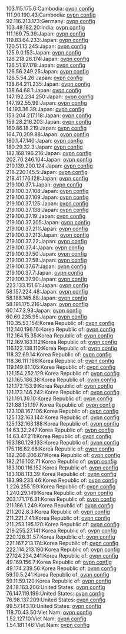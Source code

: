 103.115.175.6:Cambodia: [ovpn config](vpn/103_115_175_6.ovpn)  
111.90.190.43:Cambodia: [ovpn config](vpn/111_90_190_43.ovpn)  
92.116.213.173:Germany: [ovpn config](vpn/92_116_213_173.ovpn)  
103.48.182.20:India: [ovpn config](vpn/103_48_182_20.ovpn)  
111.169.75.39:Japan: [ovpn config](vpn/111_169_75_39.ovpn)  
119.83.64.233:Japan: [ovpn config](vpn/119_83_64_233.ovpn)  
120.51.15.245:Japan: [ovpn config](vpn/120_51_15_245.ovpn)  
125.9.0.153:Japan: [ovpn config](vpn/125_9_0_153.ovpn)  
126.218.26.174:Japan: [ovpn config](vpn/126_218_26_174.ovpn)  
126.51.97.178:Japan: [ovpn config](vpn/126_51_97_178.ovpn)  
126.56.249.25:Japan: [ovpn config](vpn/126_56_249_25.ovpn)  
126.5.54.26:Japan: [ovpn config](vpn/126_5_54_26.ovpn)  
138.64.211.235:Japan: [ovpn config](vpn/138_64_211_235.ovpn)  
138.64.68.1:Japan: [ovpn config](vpn/138_64_68_1.ovpn)  
147.192.234.250:Japan: [ovpn config](vpn/147_192_234_250.ovpn)  
147.192.55.99:Japan: [ovpn config](vpn/147_192_55_99.ovpn)  
14.193.36.39:Japan: [ovpn config](vpn/14_193_36_39.ovpn)  
153.204.217.118:Japan: [ovpn config](vpn/153_204_217_118.ovpn)  
159.28.216.203:Japan: [ovpn config](vpn/159_28_216_203.ovpn)  
160.86.18.219:Japan: [ovpn config](vpn/160_86_18_219.ovpn)  
164.70.209.88:Japan: [ovpn config](vpn/164_70_209_88.ovpn)  
180.1.47.140:Japan: [ovpn config](vpn/180_1_47_140.ovpn)  
180.29.32.3:Japan: [ovpn config](vpn/180_29_32_3.ovpn)  
182.168.196.216:Japan: [ovpn config](vpn/182_168_196_216.ovpn)  
202.70.246.104:Japan: [ovpn config](vpn/202_70_246_104.ovpn)  
210.139.200.124:Japan: [ovpn config](vpn/210_139_200_124.ovpn)  
218.220.145.5:Japan: [ovpn config](vpn/218_220_145_5.ovpn)  
218.41.176.128:Japan: [ovpn config](vpn/218_41_176_128.ovpn)  
219.100.37.1:Japan: [ovpn config](vpn/219_100_37_1.ovpn)  
219.100.37.108:Japan: [ovpn config](vpn/219_100_37_108.ovpn)  
219.100.37.109:Japan: [ovpn config](vpn/219_100_37_109.ovpn)  
219.100.37.125:Japan: [ovpn config](vpn/219_100_37_125.ovpn)  
219.100.37.138:Japan: [ovpn config](vpn/219_100_37_138.ovpn)  
219.100.37.19:Japan: [ovpn config](vpn/219_100_37_19.ovpn)  
219.100.37.205:Japan: [ovpn config](vpn/219_100_37_205.ovpn)  
219.100.37.211:Japan: [ovpn config](vpn/219_100_37_211.ovpn)  
219.100.37.213:Japan: [ovpn config](vpn/219_100_37_213.ovpn)  
219.100.37.22:Japan: [ovpn config](vpn/219_100_37_22.ovpn)  
219.100.37.4:Japan: [ovpn config](vpn/219_100_37_4.ovpn)  
219.100.37.50:Japan: [ovpn config](vpn/219_100_37_50.ovpn)  
219.100.37.58:Japan: [ovpn config](vpn/219_100_37_58.ovpn)  
219.100.37.67:Japan: [ovpn config](vpn/219_100_37_67.ovpn)  
219.100.37.7:Japan: [ovpn config](vpn/219_100_37_7.ovpn)  
219.100.37.90:Japan: [ovpn config](vpn/219_100_37_90.ovpn)  
223.133.151.61:Japan: [ovpn config](vpn/223_133_151_61.ovpn)  
58.157.224.48:Japan: [ovpn config](vpn/58_157_224_48.ovpn)  
58.188.145.88:Japan: [ovpn config](vpn/58_188_145_88.ovpn)  
58.191.175.216:Japan: [ovpn config](vpn/58_191_175_216.ovpn)  
60.147.3.93:Japan: [ovpn config](vpn/60_147_3_93.ovpn)  
60.60.235.95:Japan: [ovpn config](vpn/60_60_235_95.ovpn)  
110.35.53.154:Korea Republic of: [ovpn config](vpn/110_35_53_154.ovpn)  
112.140.196.16:Korea Republic of: [ovpn config](vpn/112_140_196_16.ovpn)  
112.164.15.35:Korea Republic of: [ovpn config](vpn/112_164_15_35.ovpn)  
112.169.163.112:Korea Republic of: [ovpn config](vpn/112_169_163_112.ovpn)  
116.122.138.110:Korea Republic of: [ovpn config](vpn/116_122_138_110.ovpn)  
118.32.69.14:Korea Republic of: [ovpn config](vpn/118_32_69_14.ovpn)  
118.36.111.168:Korea Republic of: [ovpn config](vpn/118_36_111_168.ovpn)  
119.149.81.105:Korea Republic of: [ovpn config](vpn/119_149_81_105.ovpn)  
121.154.252.129:Korea Republic of: [ovpn config](vpn/121_154_252_129.ovpn)  
121.165.186.38:Korea Republic of: [ovpn config](vpn/121_165_186_38.ovpn)  
121.172.153.9:Korea Republic of: [ovpn config](vpn/121_172_153_9.ovpn)  
121.173.146.242:Korea Republic of: [ovpn config](vpn/121_173_146_242.ovpn)  
121.191.39.10:Korea Republic of: [ovpn config](vpn/121_191_39_10.ovpn)  
121.88.151.197:Korea Republic of: [ovpn config](vpn/121_88_151_197.ovpn)  
123.108.167.106:Korea Republic of: [ovpn config](vpn/123_108_167_106.ovpn)  
125.132.163.144:Korea Republic of: [ovpn config](vpn/125_132_163_144.ovpn)  
125.132.163.188:Korea Republic of: [ovpn config](vpn/125_132_163_188.ovpn)  
14.63.32.247:Korea Republic of: [ovpn config](vpn/14_63_32_247.ovpn)  
14.63.47.211:Korea Republic of: [ovpn config](vpn/14_63_47_211.ovpn)  
163.180.129.133:Korea Republic of: [ovpn config](vpn/163_180_129_133.ovpn)  
175.116.62.68:Korea Republic of: [ovpn config](vpn/175_116_62_68.ovpn)  
182.208.206.67:Korea Republic of: [ovpn config](vpn/182_208_206_67.ovpn)  
182.216.102.71:Korea Republic of: [ovpn config](vpn/182_216_102_71.ovpn)  
183.100.116.152:Korea Republic of: [ovpn config](vpn/183_100_116_152.ovpn)  
183.108.113.39:Korea Republic of: [ovpn config](vpn/183_108_113_39.ovpn)  
183.99.233.46:Korea Republic of: [ovpn config](vpn/183_99_233_46.ovpn)  
1.226.255.159:Korea Republic of: [ovpn config](vpn/1_226_255_159.ovpn)  
1.240.29.149:Korea Republic of: [ovpn config](vpn/1_240_29_149.ovpn)  
203.171.176.31:Korea Republic of: [ovpn config](vpn/203_171_176_31.ovpn)  
211.186.1.249:Korea Republic of: [ovpn config](vpn/211_186_1_249.ovpn)  
211.202.8.3:Korea Republic of: [ovpn config](vpn/211_202_8_3.ovpn)  
211.221.7.41:Korea Republic of: [ovpn config](vpn/211_221_7_41.ovpn)  
211.253.195.120:Korea Republic of: [ovpn config](vpn/211_253_195_120.ovpn)  
219.255.27.141:Korea Republic of: [ovpn config](vpn/219_255_27_141.ovpn)  
220.126.31.57:Korea Republic of: [ovpn config](vpn/220_126_31_57.ovpn)  
221.167.213.174:Korea Republic of: [ovpn config](vpn/221_167_213_174.ovpn)  
222.114.213.190:Korea Republic of: [ovpn config](vpn/222_114_213_190.ovpn)  
27.124.234.241:Korea Republic of: [ovpn config](vpn/27_124_234_241.ovpn)  
49.169.156.7:Korea Republic of: [ovpn config](vpn/49_169_156_7.ovpn)  
49.174.239.56:Korea Republic of: [ovpn config](vpn/49_174_239_56.ovpn)  
59.10.5.241:Korea Republic of: [ovpn config](vpn/59_10_5_241.ovpn)  
59.11.59.120:Korea Republic of: [ovpn config](vpn/59_11_59_120.ovpn)  
24.18.163.206:United States: [ovpn config](vpn/24_18_163_206.ovpn)  
76.147.119.199:United States: [ovpn config](vpn/76_147_119_199.ovpn)  
76.98.137.209:United States: [ovpn config](vpn/76_98_137_209.ovpn)  
99.57.143.10:United States: [ovpn config](vpn/99_57_143_10.ovpn)  
118.70.43.50:Viet Nam: [ovpn config](vpn/118_70_43_50.ovpn)  
1.52.127.10:Viet Nam: [ovpn config](vpn/1_52_127_10.ovpn)  
1.54.181.146:Viet Nam: [ovpn config](vpn/1_54_181_146.ovpn)  
